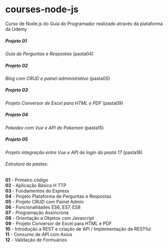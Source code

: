 # courses-node-js

Curso de Node.js do Guia do Programador realizado através da plataforma da Udemy

  <h5>Projeto 01</h5><i>Guia de Perguntas e Respostas</i> (pasta04)
  <h5>Projeto 02</h5><i>Blog com CRUD e painel administrativo </i> (pasta05)
  <h5>Projeto 03</h5><i>Projeto Conversor de Excel para HTML e PDF</i> (pasta09)
  <h5>Projeto 04</h5><i>Pokedex com Vue e API do Pokemon</i> (pasta15)
  <h5>Projeto 05</h5><i>Projeto integração entre Vue e API de login da pasta 17</i> (pasta18)

<h6>Estrutura de pastas:</h6>

<b>01</b> - Primeiro código<br>
<b>02</b> - Aplicação Básica H  TTP <br>
<b>03</b> - Fundamentos do Express<br>
<b>04</b> - Projeto Plataforma de Perguntas e Respostas<br>
<b>05</b> - Projeto CRUD com Painel Admin<br>
<b>06</b> - Funcionalidades ES6, ES7, ES8<br>
<b>07</b> - Programação Assincrona<br>
<b>08</b> - Orientação a Objetos com Javascript <br>
<b>09</b> - Projeto Conversor de Excel para HTML e PDF <br>
<b>10</b> - Introdução a REST e criação de API / Implementação de RESTful<br>
<b>11</b> - Consumo de API com Axios<br>
<b>12</b> - Validação de Formuários
